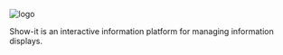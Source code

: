 ![logo](https://github.com/Slenderman00/show-it/blob/main/Logo_Show-IT_green.png?raw=true)

Show-it is an interactive information platform for managing information displays.
